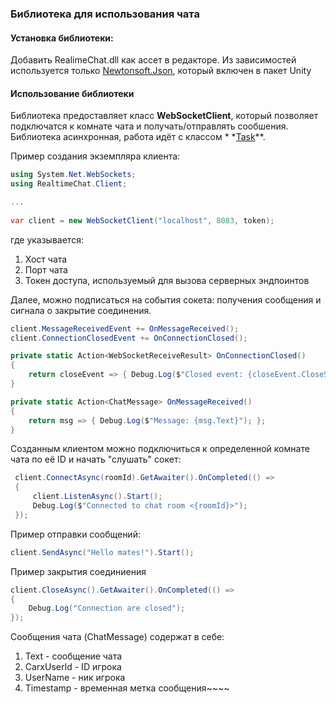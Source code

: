 ### Библиотека для использования чата

#### Установка библиотеки:

Добавить RealimeChat.dll как ассет в редакторе. Из зависимостей используется только [Newtonsoft.Json](https://www.newtonsoft.com/json), который включен в
пакет Unity

#### Использование библиотеки

Библиотека предоставляет класс **WebSocketClient**, который позволяет подключатся к комнате чата и получать/отправлять
сообшения.
Библиотека асинхронная, работа идёт с классом *
*[Task](https://learn.microsoft.com/en-us/dotnet/api/system.threading.tasks.task?view=netcore-2.1)**.

Пример создания экземпляра клиента:

```csharp
using System.Net.WebSockets;
using RealtimeChat.Client;

...
    
var client = new WebSocketClient("localhost", 8083, token);
```

где указывается:

1. Хост чата
2. Порт чата
3. Токен доступа, используемый для вызова серверных эндпоинтов

Далее, можно подписаться на события сокета: получения сообщения и сигнала о закрытие соединения.
```csharp
client.MessageReceivedEvent += OnMessageReceived();
client.ConnectionClosedEvent += OnConnectionClosed();

private static Action<WebSocketReceiveResult> OnConnectionClosed()
{
    return closeEvent => { Debug.Log($"Closed event: {closeEvent.CloseStatusDescription}"); };
}

private static Action<ChatMessage> OnMessageReceived()
{
    return msg => { Debug.Log($"Message: {msg.Text}"); };
}
```

Созданным клиентом можно подключиться к определенной комнате чата по её ID и начать "слушать" сокет:
```csharp
 client.ConnectAsync(roomId).GetAwaiter().OnCompleted(() =>
 {
     client.ListenAsync().Start();
     Debug.Log($"Connected to chat room <{roomId}>");
 });
```
Пример отправки сообщений:
```csharp
client.SendAsync("Hello mates!").Start();
```
Пример закрытия соединиения
```csharp
client.CloseAsync().GetAwaiter().OnCompleted(() =>
{
    Debug.Log("Connection are closed");
});
```
Сообщения чата (ChatMessage) содержат в себе:
1. Text - сообщение чата
2. CarxUserId - ID игрока
3. UserName - ник игрока
4. Timestamp - временная метка сообщения~~~~